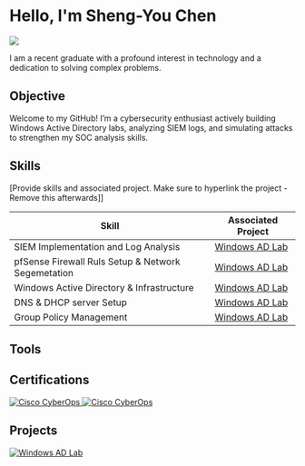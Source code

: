 # Hello, I'm Sheng-You Chen
<a href="https://www.linkedin.com/in/sheng-you-chen/" target="_blank"><img src="https://img.shields.io/badge/-LinkedIn-0072b1?&style=for-the-badge&logo=linkedin&logoColor=white" /></a>



I am a recent graduate with a profound interest in technology and a dedication to solving complex problems.

## Objective


Welcome to my GitHub! I’m a cybersecurity enthusiast actively building Windows Active Directory labs, analyzing SIEM logs, and simulating attacks to strengthen my SOC analysis skills.
## Skills
[Provide skills and associated project. Make sure to hyperlink the project - Remove this afterwards]]

| Skill                                         | Associated Project         |
|-----------------------------------------------|----------------------------|
| SIEM Implementation and Log Analysis             | <a href="https://github.com/jack9789/AD-lab">Windows AD Lab</a>|
|pfSense Firewall Ruls Setup & Network Segemetation| <a href="https://github.com/jack9789/AD-lab">Windows AD Lab</a>|
|Windows Active Directory & Infrastructure         | <a href="https://github.com/jack9789/AD-lab">Windows AD Lab</a>|
|DNS & DHCP server Setup                           | <a href="https://github.com/jack9789/AD-lab">Windows AD Lab</a>|
|Group Policy Management                           | <a href="https://github.com/jack9789/AD-lab">Windows AD Lab</a>|

## Tools




## Certifications
<a href="https://www.credly.com/badges/4c13d10d-308c-4d67-a065-93d3d9a0bbf4/" target="_blank">
  <img src="https://img.shields.io/badge/Cisco-CyberOps%20Certified-blue?logo=cisco" alt="Cisco CyberOps">
</a>
<a href="https://www.credly.com/badges/baa7d00c-4401-4709-a0ec-e8890f7925b6/public_url" target="_blank">
 <img src="https://img.shields.io/badge/Cisco-CCNA%20Certified-blue?logo=cisco" alt="Cisco CyberOps">
</a>

## Projects
[![Windows AD Lab](https://img.shields.io/badge/GitHub-Windows_AD_Lab-blue?logo=github)](https://github.com/jack9789/AD-lab)
